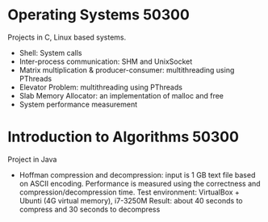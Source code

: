# Operating Systems 50300
Projects in C, Linux based systems.
- Shell: System calls
- Inter-process communication: SHM and UnixSocket
- Matrix multiplication & producer-consumer: multithreading using PThreads
- Elevator Problem: multithreading using PThreads
- Slab Memory Allocator: an implementation of malloc and free
- System performance measurement

# Introduction to Algorithms 50300
Project in Java
- Hoffman compression and decompression: input is 1 GB text file based on ASCII encoding. 
  Performance is measured using the correctness and compression/decompression time. 
  Test environment: VirtualBox + Ubunti (4G virtual memory), i7-3250M
  Result: about 40 seconds to compress and 30 seconds to decompress


